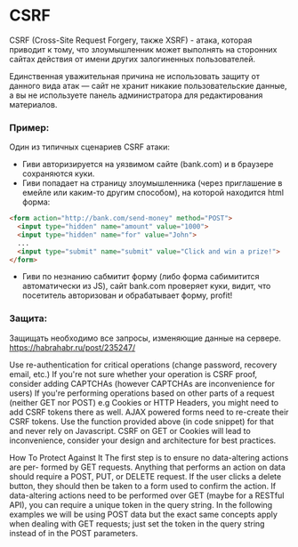 # CSRF

CSRF (Cross-Site Request Forgery, также XSRF) - атака, которая приводит к тому, что злоумышленник может выполнять на сторонних сайтах действия от имени других залогиненных пользователей. 

Единственная уважительная причина не использовать защиту от данного вида атак — сайт не хранит никакие пользовательские данные, а вы не используете панель администратора для редактирования материалов.

### Пример:
Один из типичных сценариев CSRF атаки:

* Гиви авторизируется на уязвимом сайте (bank.com) и в браузере сохраняются куки.
* Гиви попадает на страницу злоумышленника (через приглашение в емейле или каким-то другим способом), на которой находится html форма:

```html
<form action="http://bank.com/send-money" method="POST">
  <input type="hidden" name="amount" value="1000">
  <input type="hidden" name="for" value="John">
  ...
  <input type="submit" name="submit" value="Click and win a prize!">
</form>
```

* Гиви по незнанию сабмитит форму (либо форма сабимитится автоматически из JS), cайт bank.com проверяет куки, видит, что посетитель авторизован и обрабатывает форму, profit!


### Защита:

Защищать необходимо все запросы, изменяющие данные на сервере.
https://habrahabr.ru/post/235247/

Use re-authentication for critical operations (change password, recovery email, etc.)
If you're not sure whether your operation is CSRF proof, consider adding CAPTCHAs (however CAPTCHAs are inconvenience for users)
If you're performing operations based on other parts of a request (neither GET nor POST) e.g Cookies or HTTP Headers, you might need to add CSRF tokens there as well.
AJAX powered forms need to re-create their CSRF tokens. Use the function provided above (in code snippet) for that and never rely on Javascript.
CSRF on GET or Cookies will lead to inconvenience, consider your design and architecture for best practices.

How To Protect Against It
The first step is to ensure no data-altering actions are per-
formed by GET requests. Anything that performs an action
on data should require a POST, PUT, or DELETE request. If
the user clicks a delete button, they should then be taken to a
form used to confirm the action. If data-altering actions need
to be performed over GET (maybe for a RESTful API), you can
require a unique token in the query string. In the following
examples we will be using POST data but the exact same
concepts apply when dealing with GET requests; just set the
token in the query string instead of in the POST parameters.